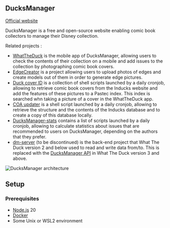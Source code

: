 ## DucksManager

[Official website](https://www.ducksmanager.net)

DucksManager is a free and open-source website enabling comic book collectors to manage their Disney collection.

Related projects :

- [WhatTheDuck](apps/whattheduck) is the mobile app of DucksManager, allowing users to check the contents of their collection on a mobile and add issues to the collection by photographing comic book covers.
- [EdgeCreator](apps/edgecreator) is a project allowing users to upload photos of edges and create models out of them in order to generate edge pictures.
- [Duck cover ID](apps/cover-updater) is a collection of shell scripts launched by a daily cronjob, allowing to retrieve comic book covers from the Inducks website and add the features of these pictures to a Pastec index. This index is searched whn taking a picture of a cover in the WhatTheDuck app.
- [COA updater](apps/coa-updater) is a shell script launched by a daily cronjob, allowing to retrieve the structure and the contents of the Inducks database and to create a copy of this database locally.
- [DucksManager-stats](apps/stats-updater) contains a list of scripts launched by a daily cronjob, allowing to calculate statistics about issues that are recommended to users on DucksManager, depending on the authors that they prefer.
- [dm-server](https://github.com/bperel/dm-server) (to be discontinued) is the back-end project that What The Duck version 2 and below used to read and write data from/to. This is replaced with the [DucksManager API](packages/api) in What The Duck version 3 and above.

![DucksManager architecture](https://raw.githubusercontent.com/bperel/DucksManager-next/master/server_architecture.png)

## Setup

### Prerequisites

- [Node.js](https://nodejs.org/en/) 20
- [Docker](https://www.docker.com/)
- Some Unix or WSL2 environment
